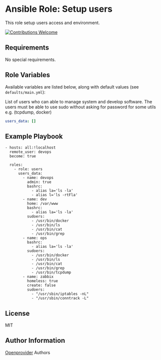 Ansible Role: Setup users
=========================

This role setup users access and environment.

[![Contributions Welcome](https://img.shields.io/badge/contributions-welcome-brightgreen.svg?style=flat)](https://github.com/openprovider/cloud-setup/issues)

Requirements
------------

No special requirements.

Role Variables
--------------

Available variables are listed below, along with default values (see `defaults/main.yml`):


List of users who can able to manage system and develop software.
The users must be able to use sudo without asking for password for some utils e.g. (tcpdump, docker)
```yaml
users_data: []
```

Example Playbook
----------------

    - hosts: all:!localhost
      remote_user: devops
      become: true

      roles:
        - role: users
          users_data:
            - name: devops
              admin: true
              bashrc:
                - alias la='ls -la'
                - alias l='ls -rtFla'
            - name: dev
              home: /var/www
              bashrc:
                - alias la='ls -la'
              sudoers:
                - /usr/bin/docker
                - /usr/bin/ls
                - /usr/bin/cat
                - /usr/bin/grep
            - name: ops
              bashrc:
                - alias la='ls -la'
              sudoers:
                - /usr/bin/docker
                - /usr/bin/ls
                - /usr/bin/cat
                - /usr/bin/grep
                - /usr/bin/tcpdump
            - name: zabbix
              homeless: true
              create: false
              sudoers:
                - "/usr/sbin/iptables -nL"
                - "/usr/sbin/conntrack -L"

License
-------

MIT

Author Information
------------------

[Openprovider](https://github.com/openprovider) Authors
